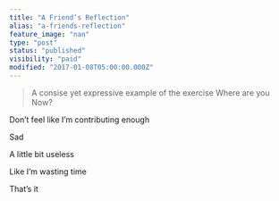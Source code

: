 ```yaml
---
title: "A Friend’s Reflection"
alias: "a-friends-reflection"
feature_image: "nan"
type: "post"
status: "published"
visibility: "paid"
modified: "2017-01-08T05:00:00.000Z"
---
```


<blockquote>A consise yet expressive example of the exercise Where are you Now?</blockquote><p>Don’t feel like I’m contributing enough</p><p>Sad</p><p>A little bit useless</p><p>Like I’m wasting time</p><p>That’s it</p>
